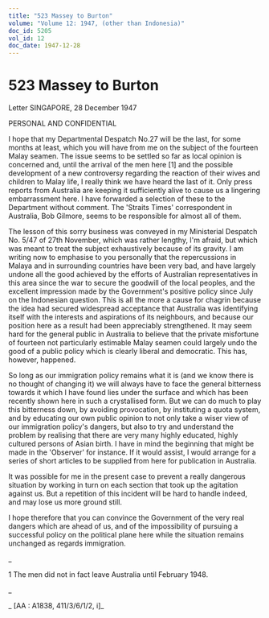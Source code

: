 ```yaml
---
title: "523 Massey to Burton"
volume: "Volume 12: 1947, (other than Indonesia)"
doc_id: 5205
vol_id: 12
doc_date: 1947-12-28
---
```


# 523 Massey to Burton

Letter SINGAPORE, 28 December 1947

PERSONAL AND CONFIDENTIAL

I hope that my Departmental Despatch No.27 will be the last, for some months at least, which you will have from me on the subject of the fourteen Malay seamen. The issue seems to be settled so far as local opinion is concerned and, until the arrival of the men here [1] and the possible development of a new controversy regarding the reaction of their wives and children to Malay life, I really think we have heard the last of it. Only press reports from Australia are keeping it sufficiently alive to cause us a lingering embarrassment here. I have forwarded a selection of these to the Department without comment. The 'Straits Times' correspondent in Australia, Bob Gilmore, seems to be responsible for almost all of them.

The lesson of this sorry business was conveyed in my Ministerial Despatch No. 5/47 of 27th November, which was rather lengthy, I'm afraid, but which was meant to treat the subject exhaustively because of its gravity. I am writing now to emphasise to you personally that the repercussions in Malaya and in surrounding countries have been very bad, and have largely undone all the good achieved by the efforts of Australian representatives in this area since the war to secure the goodwill of the local peoples, and the excellent impression made by the Government's positive policy since July on the Indonesian question. This is all the more a cause for chagrin because the idea had secured widespread acceptance that Australia was identifying itself with the interests and aspirations of its neighbours, and because our position here as a result had been appreciably strengthened. It may seem hard for the general public in Australia to believe that the private misfortune of fourteen not particularly estimable Malay seamen could largely undo the good of a public policy which is clearly liberal and democratic. This has, however, happened.

So long as our immigration policy remains what it is (and we know there is no thought of changing it) we will always have to face the general bitterness towards it which I have found lies under the surface and which has been recently shown here in such a crystallised form. But we can do much to play this bitterness down, by avoiding provocation, by instituting a quota system, and by educating our own public opinion to not only take a wiser view of our immigration policy's dangers, but also to try and understand the problem by realising that there are very many highly educated, highly cultured persons of Asian birth. I have in mind the beginning that might be made in the 'Observer' for instance. If it would assist, I would arrange for a series of short articles to be supplied from here for publication in Australia.

It was possible for me in the present case to prevent a really dangerous situation by working in turn on each section that took up the agitation against us. But a repetition of this incident will be hard to handle indeed, and may lose us more ground still.

I hope therefore that you can convince the Government of the very real dangers which are ahead of us, and of the impossibility of pursuing a successful policy on the political plane here while the situation remains unchanged as regards immigration.

_

1 The men did not in fact leave Australia until February 1948.

_

_ [AA : A1838, 411/3/6/1/2, i]_
